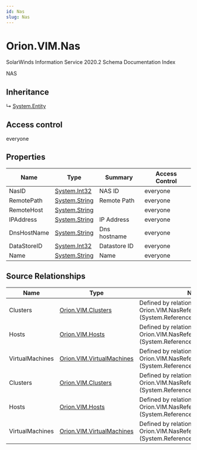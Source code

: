 ```yaml
---
id: Nas
slug: Nas
---
```


# Orion.VIM.Nas

SolarWinds Information Service 2020.2 Schema Documentation Index

NAS

## Inheritance

↳ [System.Entity](./../System/Entity)

## Access control

everyone

## Properties

| Name | Type | Summary | Access Control |
| ------ | ------ | ------ | ------ |
| NasID | [System.Int32](https://docs.microsoft.com/en-us/dotnet/api/system.int32) | NAS ID | everyone |
| RemotePath | [System.String](https://docs.microsoft.com/en-us/dotnet/api/system.string) | Remote Path | everyone |
| RemoteHost | [System.String](https://docs.microsoft.com/en-us/dotnet/api/system.string) |  | everyone |
| IPAddress | [System.String](https://docs.microsoft.com/en-us/dotnet/api/system.string) | IP Address | everyone |
| DnsHostName | [System.String](https://docs.microsoft.com/en-us/dotnet/api/system.string) | Dns hostname | everyone |
| DataStoreID | [System.Int32](https://docs.microsoft.com/en-us/dotnet/api/system.int32) | Datastore ID | everyone |
| Name | [System.String](https://docs.microsoft.com/en-us/dotnet/api/system.string) | Name | everyone |

## Source Relationships

| Name | Type | Notes |
| ------ | ------ | ------ |
| Clusters | [Orion.VIM.Clusters](./../Orion.VIM/Clusters) | Defined by relationship Orion.VIM.NasReferencesCluster (System.Reference) |
| Hosts | [Orion.VIM.Hosts](./../Orion.VIM/Hosts) | Defined by relationship Orion.VIM.NasReferencesHost (System.Reference) |
| VirtualMachines | [Orion.VIM.VirtualMachines](./../Orion.VIM/VirtualMachines) | Defined by relationship Orion.VIM.NasReferencesVirtualMachine (System.Reference) |
| Clusters | [Orion.VIM.Clusters](./../Orion.VIM/Clusters) | Defined by relationship Orion.VIM.NasReferencesCluster (System.Reference) |
| Hosts | [Orion.VIM.Hosts](./../Orion.VIM/Hosts) | Defined by relationship Orion.VIM.NasReferencesHost (System.Reference) |
| VirtualMachines | [Orion.VIM.VirtualMachines](./../Orion.VIM/VirtualMachines) | Defined by relationship Orion.VIM.NasReferencesVirtualMachine (System.Reference) |

